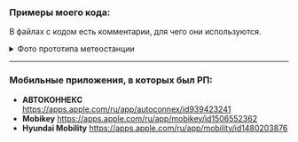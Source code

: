 ### Примеры моего кода:
В файлах с кодом есть комментарии, для чего они используются.
<details>
  <summary>Фото прототипа метеостанции</summary>
  https://github.com/aalexey07/public_rep/assets/113174150/df6016eb-07e3-4ebb-b226-b9c65bb155ab
  
  https://github.com/aalexey07/public_rep/assets/113174150/196480ef-2b58-4d63-a18b-70caa9b27a2d
</details>

___

### Мобильные приложения, в которых был РП:
- **АВТОКОННЕКС**
https://apps.apple.com/ru/app/autoconnex/id939423241
- **Mobikey**
https://apps.apple.com/ru/app/mobikey/id1506552362
- **Hyundai Mobility**
https://apps.apple.com/ru/app/mobility/id1480203876
